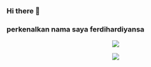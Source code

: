 ### Hi there 👋

### **perkenalkan nama saya ferdihardiyansa**

<p align="center"><a href="https://github.com/muhammadrizky16"><img src="https://github-readme-stats.vercel.app/api?username=muhammadrizky16&show_icons=true&theme=radical"></a></p>
<p align="center"><a href="https://github.com/muhammadrizky16"><img src="https://github-readme-stats.vercel.app/api/top-langs/?username=muhammadrizky16&theme=radical&layout=compact"></a></p>

<!--
**ferdihardiyansa/ferdihardiyansa** is a ✨ _special_ ✨ repository because its `README.md` (this file) appears on your GitHub profile.

Here are some ideas to get you started:

- 🔭 I’m currently working on ...
- 🌱 I’m currently learning ...
- 👯 I’m looking to collaborate on ...
- 🤔 I’m looking for help with ...
- 💬 Ask me about ...
- 📫 How to reach me: ...
- 😄 Pronouns: ...
- ⚡ Fun fact: ...
-->
